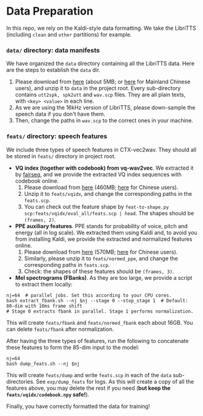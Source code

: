 # Data Preparation
In this repo, we rely on the Kaldi-style data formatting. 
We take the LibriTTS (including `clean` and `other` partitions) for example.

### `data/` directory: data manifests
We have organized the `data` directory containing all the LibriTTS data. Here are the steps to establish the `data` dir.
1. Please download from [here](https://huggingface.co/datasets/cantabile-kwok/libritts-all-kaldi-data/resolve/main/data.zip) (about 5MB; or [here](https://www.modelscope.cn/api/v1/datasets/CantabileKwok/libritts-all-kaldi-data/repo?Revision=master&FilePath=data.zip) for Mainland Chinese users), and unzip it to `data` in the project root. Every sub-directory contains `utt2spk, spk2utt` and `wav.scp` files. They are all plain texts, with `<key> <value>` in each line.
2. As we are using the 16kHz version of LibriTTS, please down-sample the speech data if you don't have them. 
3. Then, change the paths in `wav.scp` to the correct ones in your machine.

### `feats/` directory: speech features
We include three types of speech features in CTX-vec2wav. They should all be stored in `feats/` directory in project root.
* **VQ index (together with codebook) from vq-wav2vec**. We extracted it by [fairseq](https://github.com/facebookresearch/fairseq/tree/main/examples/wav2vec#vq-wav2vec), 
and we provide the extracted VQ index sequences with codebook online.
  1. Please download from [here](https://huggingface.co/datasets/cantabile-kwok/libritts-all-kaldi-data/resolve/main/vqidx.zip) (460MB; [here](https://www.modelscope.cn/api/v1/datasets/CantabileKwok/libritts-all-kaldi-data/repo?Revision=master&FilePath=vqidx.zip) for Chinese users).
  2. Unzip it to `feats/vqidx`, and change the corresponding paths in the `feats.scp`. 
  3. You can check out the feature shape by `feat-to-shape.py scp:feats/vqidx/eval_all/feats.scp | head`. The shapes should be `(frames, 2)`.
* **PPE auxiliary features**. PPE stands for probability of voice, pitch and energy (all in log scale). We extracted them using Kaldi and, to avoid you from installing Kaldi, we provide the extracted and normalized features online.
  1. Please download from [here](https://huggingface.co/datasets/cantabile-kwok/libritts-all-kaldi-data/resolve/main/normed_ppe.zip) (570MB; [here](https://www.modelscope.cn/api/v1/datasets/CantabileKwok/libritts-all-kaldi-data/repo?Revision=master&FilePath=normed_ppe.zip) for Chinese users).
  2. Similarly, please unzip it to `feats/normed_ppe`, and change the corresponding paths in `feats.scp`. 
  3. Check: the shapes of these features should be `(frames, 3)`.
* **Mel spectrograms (FBanks)**. As they are too large, we provide a script to extract them locally:
```shell
nj=64  # parallel jobs. Set this according to your CPU cores.
bash extract_fbank.sh --nj $nj --stage 0 --stop_stage 1  # Default: 80-dim with 10ms frame shift
# Stage 0 extracts fbank in parallel. Stage 1 performs normalization.
```
This will create `feats/fbank` and `feats/normed_fbank` each about 16GB. You can delete `feats/fbank` after normalization.

After having the three types of features, run the following to concatenate these features to form the 85-dim input to the model:
```shell
nj=64
bash dump_feats.sh --nj $nj
```
This will create `feats/dump` and write `feats.scp` in each of the `data` sub-directories. See `exp/dump_feats` for logs. 
As this will create a copy of all the features above, you may delete the rest if you need (**but keep the `feats/vqidx/codebook.npy` safe!**).

Finally, you have correctly formatted the data for training!